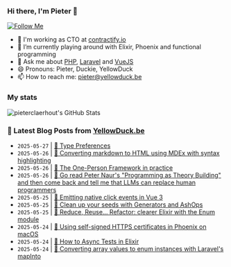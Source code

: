 ### Hi there, I'm Pieter 👋  
[![Follow Me](https://img.shields.io/github/followers/pieterclaerhout?label=Follow&style=social)](https://github.com/pieterclaerhout)

- 🏢 I'm working as CTO at [contractify.io](https://contractify.io)
- 🌱 I’m currently playing around with Elixir, Phoenix and functional programming
- 💬 Ask me about [PHP](https://php.net), [Laravel](http://laravel.com) and [VueJS](https://vuejs.org)
- 😄 Pronouns: Pieter, Duckie, YellowDuck
- 📫 How to reach me: pieter@yellowduck.be

### My stats

![pieterclaerhout's GitHub Stats](https://github-readme-stats.vercel.app/api?username=pieterclaerhout&show_icons=true&count_private=true&line_height=40)

### 📩 Latest Blog Posts from [YellowDuck.be](https://www.yellowduck.be/)
<!-- BLOG-POST-LIST:START -->
- `2025-05-27` | [🔗 Type Preferences](https://www.yellowduck.be/posts/type-preferences)  
- `2025-05-26` | [🐥 Converting markdown to HTML using MDEx with syntax highlighting](https://www.yellowduck.be/posts/converting-markdown-to-html-using-mdex-with-syntax-highlighting)  
- `2025-05-26` | [🔗 The One-Person Framework in practice](https://www.yellowduck.be/posts/the-one-person-framework-in-practice)  
- `2025-05-26` | [🔗 Go read Peter Naur&#39;s &quot;Programming as Theory Building&quot; and then come back and tell me that LLMs can replace human programmers](https://www.yellowduck.be/posts/go-read-peter-naurs-programming-as-theory-building-and-then-come-back-and-tell-me-that-llms-can-replace-human-programmers)  
- `2025-05-25` | [🐥 Emitting native click events in Vue 3](https://www.yellowduck.be/posts/emitting-native-click-events-in-vue-3)  
- `2025-05-25` | [🔗 Clean up your seeds with Generators and AshOps](https://www.yellowduck.be/posts/clean-up-your-seeds-with-generators-and-ashops)  
- `2025-05-25` | [🔗 Reduce, Reuse… Refactor: clearer Elixir with the Enum module](https://www.yellowduck.be/posts/reduce-reuse-refactor-clearer-elixir-with-the-enum-module)  
- `2025-05-24` | [🐥 Using self-signed HTTPS certificates in Phoenix on macOS](https://www.yellowduck.be/posts/using-self-signed-https-certificates-in-phoenix-on-macos)  
- `2025-05-24` | [🔗 How to Async Tests in Elixir](https://www.yellowduck.be/posts/how-to-async-tests-in-elixir)  
- `2025-05-24` | [🔗 Converting array values to enum instances with Laravel&#39;s mapInto](https://www.yellowduck.be/posts/converting-array-values-to-enum-instances-with-laravels-mapinto-method)  

<!-- BLOG-POST-LIST:END -->
